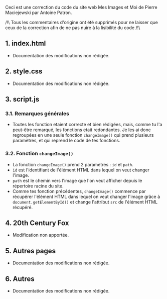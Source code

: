 Ceci est une correction du code du site web Mes Images et Moi de Pierre Maciejewski par Antoine Patron.

/!\ Tous les commentaires d'origine ont été supprimés pour ne laisser que ceux de la correction afin de ne pas nuire à la lisibilité du code /!\

## 1. index.html
- Documentation des modifications non rédigée.

## 2. style.css
- Documentation des modifications non rédigée.

## 3. script.js
### 3.1. Remarques générales
- Toutes les fonction etaient correcte et bien rédigées, mais, comme tu l'a peut-être remarqué, les fonctions etait redondantes.
Je les ai donc regroupées en une seule fonction `changeImage()` qui prend plusieurs paramètres, et qui reprend le code de tes fonctions.
### 3.2. Fonction `changeImage()`
- La fonction `changeImage()` prend 2 paramètres : `id` et `path`.
- `id` est l'identifiant de l'élément HTML dans lequel on veut changer l'image.
- `path` est le chemin vers l'image que l'on veut afficher depuis le répertoire racine du site.
- Comme tes fonction précédentes, `changeImage()` commence par récupérer l'élément HTML dans lequel on veut changer l'image grâce à `document.getElementById()` et change l'attribut `src` de l'élément HTML récupéré.

## 4. 20th Century Fox
- Modification non apportée.

## 5. Autres pages
- Documentation des modifications non rédigée.

## 6. Autres
- Documentation des modifications non rédigée.